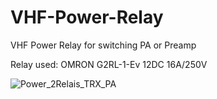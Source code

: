 # VHF-Power-Relay
VHF Power Relay for switching PA or Preamp

Relay used: OMRON G2RL-1-Ev 12DC 16A/250V

![Power_2Relais_TRX_PA](https://github.com/CT7ABA/VHF-Power-Relay/assets/26884406/234075b5-62dc-4573-86e2-9b8942a70df5)
